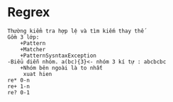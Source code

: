 # Regrex
	Thường kiểm tra hợp lệ và tìm kiếm thay thế
	Gồm 3 lớp:
		+Pattern
		+Matcher
		+PatternSysntaxException
	-Biểu diễn nhóm. a(bc){3}<- nhóm 3 kí tự : abcbcbc
		+Nhóm bên ngoài là to nhất
		 xuat hien
	re* 0-n
	re+ 1-n
	re? 0-1
